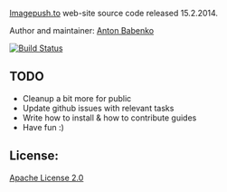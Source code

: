 [Imagepush.to](http://imagepush.to/) web-site source code released 15.2.2014.

Author and maintainer: [Anton Babenko](http://github.com/antonbabenko)

[![Build Status](https://travis-ci.org/antonbabenko/imagepush2.png?branch=master)](https://travis-ci.org/antonbabenko/imagepush2)

TODO
----
* Cleanup a bit more for public
* Update github issues with relevant tasks
* Write how to install & how to contribute guides
* Have fun :)

License:
---
[Apache License 2.0](http://www.apache.org/licenses/LICENSE-2.0)
